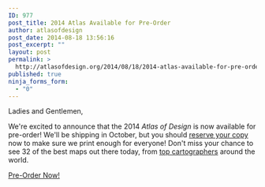 ```yaml
---
ID: 977
post_title: 2014 Atlas Available for Pre-Order
author: atlasofdesign
post_date: 2014-08-18 13:56:16
post_excerpt: ""
layout: post
permalink: >
  http://atlasofdesign.org/2014/08/18/2014-atlas-available-for-pre-order/
published: true
ninja_forms_form:
  - "0"
---
```

Ladies and Gentlemen,

We're excited to announce that the 2014<em> Atlas of Design</em> is now available for pre-order! We'll be shipping in October, but you should <a title="Purchase the Atlas of Design" href="http://atlasofdesign.org/purchase/">reserve your copy</a> now to make sure we print enough for everyone! Don't miss your chance to see 32 of the best maps out there today, from <a title="Congratulations to Our Finalists" href="http://atlasofdesign.org/2014/05/19/congratulations-to-our-finalists/">top cartographers</a> around the world.

<a class="call-to-action blue" href="http://nacis.org/order-the-atlas-of-design">Pre-Order Now!</a>